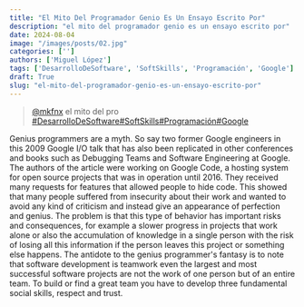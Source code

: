 ```yaml
---
title: "El Mito Del Programador Genio Es Un Ensayo Escrito Por"
description: "el mito del programador genio es un ensayo escrito por"
date: 2024-08-04
image: "/images/posts/02.jpg"
categories: ['']
authors: ['Miguel López']
tags: ['DesarrolloDeSoftware', 'SoftSkills', 'Programación', 'Google']
draft: True
slug: "el-mito-del-programador-genio-es-un-ensayo-escrito-por"
---
```


<blockquote class="tiktok-embed" cite="{https://www.tiktok.com/@mkfnx/video/7275832532497599749}" data-video-id="7275832532497599749" style="max-width: 605px;min-width: 325px;" > <section> <a target="_blank" title="@mkfnx" href="https://www.tiktok.com/@mkfnx?refer=embed">@mkfnx</a> el mito del pro </section> <a title="DesarrolloDeSoftware" target="_blank" href="https://www.tiktok.com/tag/DesarrolloDeSoftware?refer=embed">#DesarrolloDeSoftware</a><a title="SoftSkills" target="_blank" href="https://www.tiktok.com/tag/SoftSkills?refer=embed">#SoftSkills</a><a title="Programación" target="_blank" href="https://www.tiktok.com/tag/Programación?refer=embed">#Programación</a><a title="Google" target="_blank" href="https://www.tiktok.com/tag/Google?refer=embed">#Google</a> </blockquote> <script async src="https://www.tiktok.com/embed.js"></script>

Genius programmers are a myth.  So say two former Google engineers in this 2009 Google I/O  talk that has also been replicated in other conferences and  books such as Debugging Teams and Software Engineering at Google.  The authors of the article were working on Google Code,  a hosting system for open source projects that was in operation until 2016.  They received many requests for features that allowed people to hide code.  This showed that many people suffered from insecurity  about their work and wanted to avoid any kind of  criticism and instead give an appearance of perfection and genius.  The problem is that this type of behavior has important risks and consequences,  for example a slower progress in projects that work alone or also the  accumulation of knowledge in a single person with the risk of losing all  this information if the person leaves this project or something else happens.  The antidote to the genius programmer's fantasy is to note that  software development is teamwork even the largest and most  successful software projects are not the work  of one person but of an entire team.  To build or find a great team you have to  develop three fundamental social skills,  respect and trust. 